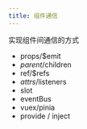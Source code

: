 ```yaml
---
title: 组件通信
---
```

实现组件间通信的方式

- props/$emit
- $parent/$children
- ref/$refs
- $attrs/$listeners
- slot
- eventBus
- vuex/pinia
- provide / inject
